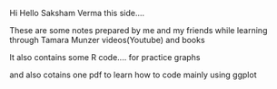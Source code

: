 Hi Hello Saksham Verma this side....

These are some notes prepared by me and my friends while learning through Tamara Munzer videos(Youtube) and books

It also contains some R code.... for practice graphs 

and also cotains one pdf to learn how to code mainly using ggplot